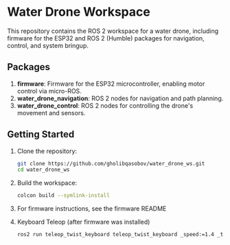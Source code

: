 # Water Drone Workspace

This repository contains the ROS 2 workspace for a water drone, including firmware for the ESP32 and ROS 2 (Humble) packages for navigation, control, and system bringup.

## Packages
1. **firmware**: Firmware for the ESP32 microcontroller, enabling motor control via micro-ROS.
2. **water_drone_navigation**: ROS 2 nodes for navigation and path planning.
3. **water_drone_control**: ROS 2 nodes for controlling the drone's movement and sensors.

## Getting Started
1. Clone the repository:
   ```bash
   git clone https://github.com/gholibqasobov/water_drone_ws.git
   cd water_drone_ws

2. Build the workspace:
   ```bash
   colcon build --symlink-install

3. For firmware instructions, see the firmware README

4. Keyboard Teleop (after firmware was installed)
   ```bash
   ros2 run teleop_twist_keyboard teleop_twist_keyboard _speed:=1.4 _turn:=1.2
